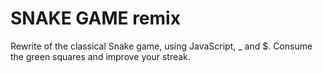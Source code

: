 SNAKE GAME remix
================

Rewrite of the classical Snake game, using JavaScript, _ and $.
Consume the green squares and improve your streak.
